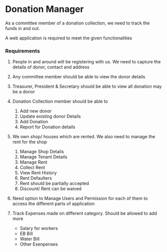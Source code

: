 # Donation Manager

As a committee member of a donation collection, we need to track the funds in and out. 

A web application is required to meet the given functionalities

### Requirements
1. People in and around  will be registering with us. We need to capture the details of donor, contact and address
2. Any committee member should be able to view the donor details
3. Treasurer, President & Secretary should be able to view all donation may be a donor
4. Donation Collection member should be able to 
    1. Add new donor
    2. Update existing donor Details
    3. Add Donation
    4. Report for Donation details
5. We own shop/ houses which are rented. We also need to manage the rent for the shop
    1. Manage Shop Details
    2. Manage Tenant Details
    3. Manage Rent 
    4. Collect Rent
    5. View Rent History
    6. Rent Defaulters 
    7. Rent should be partially accepted
    8. Discount/ Rent can be waived
6. Need option to Manage Users and Permission for each of them to access the different parts of application

7. Track Expenses made on different category. Should be allowed to add more
    - Salary for workers
    - EB Bill
    - Water Bill
    - Other Exenpenses
    



